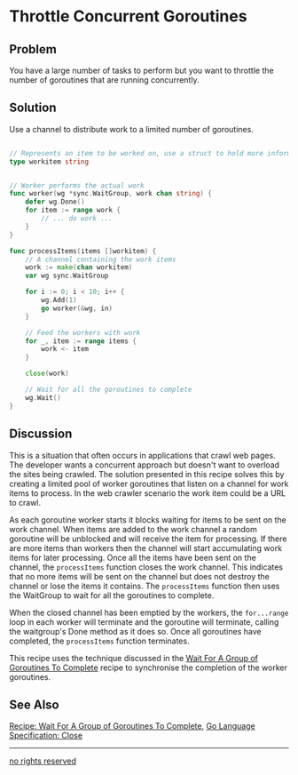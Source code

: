 # Throttle Concurrent Goroutines

## Problem
You have a large number of tasks to perform but you want to throttle the number of goroutines that are running concurrently.


## Solution
Use a channel to distribute work to a limited number of goroutines. 


```Go

// Represents an item to be worked on, use a struct to hold more information
type workitem string


// Worker performs the actual work
func worker(wg *sync.WaitGroup, work chan string) {
	defer wg.Done()
	for item := range work {
		// ... do work ...
	}
}

func processItems(items []workitem) {
	// A channel containing the work items
	work := make(chan workitem)
	var wg sync.WaitGroup

	for i := 0; i < 10; i++ {
		wg.Add(1)
		go worker(&wg, in)
	}

	// Feed the workers with work
	for _, item := range items {
	    work <- item
	}

	close(work)

	// Wait for all the goroutines to complete
	wg.Wait()
}
```

## Discussion
This is a situation that often occurs in applications that crawl web pages. The developer wants a concurrent approach but doesn't want to overload the sites being crawled. The solution presented in this recipe solves this by creating a limited pool of worker goroutines that listen on a channel for work items to process. In the web crawler scenario the work item could be a URL to crawl. 

As each goroutine worker starts it blocks waiting for items to be sent on the work channel. When items are added to the work channel a random goroutine will be unblocked and will receive the item for processing. If there are more items than workers then the channel will start accumulating work items for later processing. Once all the items have been sent on the channel, the `processItems` function closes the work channel. This indicates that no more items will be sent on the channel but does not destroy the channel or lose the items it contains. The `processItems` function then uses the WaitGroup to wait for all the goroutines to complete.

When the closed channel has been emptied by the workers, the `for...range` loop in each worker will terminate and the goroutine will terminate, calling the waitgroup's Done method as it does so. Once all goroutines have completed, the `processItems` function terminates.


This recipe uses the technique discussed in the [Wait For A Group of Goroutines To Complete](waitgroup.md) recipe to synchronise the completion of the worker goroutines.

## See Also

[Recipe: Wait For A Group of Goroutines To Complete](waitgroup.md), [Go Language Specification: Close](http://golang.org/ref/spec#Close)

----
[no rights reserved](http://creativecommons.org/publicdomain/zero/1.0/)

